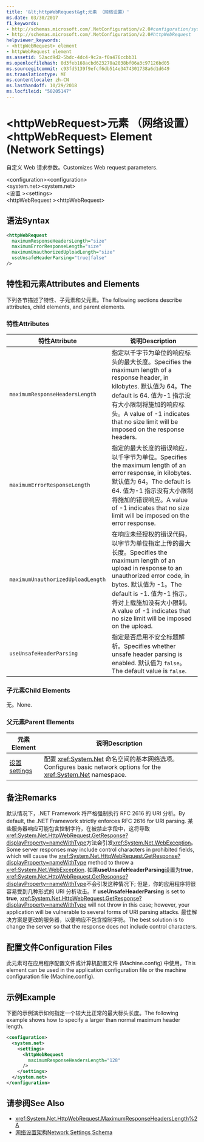 ```yaml
---
title: '&lt;httpWebRequest&gt;元素 （网络设置）'
ms.date: 03/30/2017
f1_keywords:
- http://schemas.microsoft.com/.NetConfiguration/v2.0#configuration/system.net/settings/httpWebRequest
- http://schemas.microsoft.com/.NetConfiguration/v2.0#httpWebRequest
helpviewer_keywords:
- <httpWebRequest> element
- httpWebRequest element
ms.assetid: 52acd9d2-5bdc-4dc4-9c2a-f0a476ccbb31
ms.openlocfilehash: 0d3feb168acbd623270a2038bf06a3c97126bd05
ms.sourcegitcommit: c93fd5139f9efcf6db514e3474301738a6d1d649
ms.translationtype: MT
ms.contentlocale: zh-CN
ms.lasthandoff: 10/29/2018
ms.locfileid: "50205147"
---
```

# <a name="lthttpwebrequestgt-element-network-settings"></a><span data-ttu-id="6ecb4-102">&lt;httpWebRequest&gt;元素 （网络设置）</span><span class="sxs-lookup"><span data-stu-id="6ecb4-102">&lt;httpWebRequest&gt; Element (Network Settings)</span></span>
<span data-ttu-id="6ecb4-103">自定义 Web 请求参数。</span><span class="sxs-lookup"><span data-stu-id="6ecb4-103">Customizes Web request parameters.</span></span>  
  
 <span data-ttu-id="6ecb4-104">\<configuration></span><span class="sxs-lookup"><span data-stu-id="6ecb4-104">\<configuration></span></span>  
<span data-ttu-id="6ecb4-105">\<system.net></span><span class="sxs-lookup"><span data-stu-id="6ecb4-105">\<system.net></span></span>  
<span data-ttu-id="6ecb4-106">\<设置 ></span><span class="sxs-lookup"><span data-stu-id="6ecb4-106">\<settings></span></span>  
<span data-ttu-id="6ecb4-107">\<httpWebRequest ></span><span class="sxs-lookup"><span data-stu-id="6ecb4-107">\<httpWebRequest></span></span>  
  
## <a name="syntax"></a><span data-ttu-id="6ecb4-108">语法</span><span class="sxs-lookup"><span data-stu-id="6ecb4-108">Syntax</span></span>  
  
```xml  
<httpWebRequest  
  maximumResponseHeadersLength="size"  
  maximumErrorResponseLength="size"  
  maximumUnauthorizedUploadLength="size"  
  useUnsafeHeaderParsing="true|false"  
/>  
```  
  
## <a name="attributes-and-elements"></a><span data-ttu-id="6ecb4-109">特性和元素</span><span class="sxs-lookup"><span data-stu-id="6ecb4-109">Attributes and Elements</span></span>  
 <span data-ttu-id="6ecb4-110">下列各节描述了特性、子元素和父元素。</span><span class="sxs-lookup"><span data-stu-id="6ecb4-110">The following sections describe attributes, child elements, and parent elements.</span></span>  
  
### <a name="attributes"></a><span data-ttu-id="6ecb4-111">特性</span><span class="sxs-lookup"><span data-stu-id="6ecb4-111">Attributes</span></span>  
  
|<span data-ttu-id="6ecb4-112">**特性**</span><span class="sxs-lookup"><span data-stu-id="6ecb4-112">**Attribute**</span></span>|<span data-ttu-id="6ecb4-113">**说明**</span><span class="sxs-lookup"><span data-stu-id="6ecb4-113">**Description**</span></span>|  
|-------------------|---------------------|  
|`maximumResponseHeadersLength`|<span data-ttu-id="6ecb4-114">指定以千字节为单位的响应标头的最大长度。</span><span class="sxs-lookup"><span data-stu-id="6ecb4-114">Specifies the maximum length of a response header, in kilobytes.</span></span> <span data-ttu-id="6ecb4-115">默认值为 64。</span><span class="sxs-lookup"><span data-stu-id="6ecb4-115">The default is 64.</span></span> <span data-ttu-id="6ecb4-116">值为-1 指示没有大小限制将施加的响应标头。</span><span class="sxs-lookup"><span data-stu-id="6ecb4-116">A value of -1 indicates that no size limit will be imposed on the response headers.</span></span>|  
|`maximumErrorResponseLength`|<span data-ttu-id="6ecb4-117">指定的最大长度的错误响应，以千字节为单位。</span><span class="sxs-lookup"><span data-stu-id="6ecb4-117">Specifies the maximum length of an error response, in kilobytes.</span></span> <span data-ttu-id="6ecb4-118">默认值为 64。</span><span class="sxs-lookup"><span data-stu-id="6ecb4-118">The default is 64.</span></span> <span data-ttu-id="6ecb4-119">值为-1 指示没有大小限制将施加的错误响应。</span><span class="sxs-lookup"><span data-stu-id="6ecb4-119">A value of -1 indicates that no size limit will be imposed on the error response.</span></span>|  
|`maximumUnauthorizedUploadLength`|<span data-ttu-id="6ecb4-120">在响应未经授权的错误代码，以字节为单位指定上传的最大长度。</span><span class="sxs-lookup"><span data-stu-id="6ecb4-120">Specifies the maximum length of an upload in response to an unauthorized error code, in bytes.</span></span> <span data-ttu-id="6ecb4-121">默认值为 -1。</span><span class="sxs-lookup"><span data-stu-id="6ecb4-121">The default is -1.</span></span> <span data-ttu-id="6ecb4-122">值为-1 指示，将对上载施加没有大小限制。</span><span class="sxs-lookup"><span data-stu-id="6ecb4-122">A value of -1 indicates that no size limit will be imposed on the upload.</span></span>|  
|`useUnsafeHeaderParsing`|<span data-ttu-id="6ecb4-123">指定是否启用不安全标题解析。</span><span class="sxs-lookup"><span data-stu-id="6ecb4-123">Specifies whether unsafe header parsing is enabled.</span></span> <span data-ttu-id="6ecb4-124">默认值为 `false`。</span><span class="sxs-lookup"><span data-stu-id="6ecb4-124">The default value is `false`.</span></span>|  
  
### <a name="child-elements"></a><span data-ttu-id="6ecb4-125">子元素</span><span class="sxs-lookup"><span data-stu-id="6ecb4-125">Child Elements</span></span>  
 <span data-ttu-id="6ecb4-126">无。</span><span class="sxs-lookup"><span data-stu-id="6ecb4-126">None.</span></span>  
  
### <a name="parent-elements"></a><span data-ttu-id="6ecb4-127">父元素</span><span class="sxs-lookup"><span data-stu-id="6ecb4-127">Parent Elements</span></span>  
  
|<span data-ttu-id="6ecb4-128">**元素**</span><span class="sxs-lookup"><span data-stu-id="6ecb4-128">**Element**</span></span>|<span data-ttu-id="6ecb4-129">**说明**</span><span class="sxs-lookup"><span data-stu-id="6ecb4-129">**Description**</span></span>|  
|-----------------|---------------------|  
|[<span data-ttu-id="6ecb4-130">设置</span><span class="sxs-lookup"><span data-stu-id="6ecb4-130">settings</span></span>](../../../../../docs/framework/configure-apps/file-schema/network/settings-element-network-settings.md)|<span data-ttu-id="6ecb4-131">配置 <xref:System.Net> 命名空间的基本网络选项。</span><span class="sxs-lookup"><span data-stu-id="6ecb4-131">Configures basic network options for the <xref:System.Net> namespace.</span></span>|  
  
## <a name="remarks"></a><span data-ttu-id="6ecb4-132">备注</span><span class="sxs-lookup"><span data-stu-id="6ecb4-132">Remarks</span></span>  
 <span data-ttu-id="6ecb4-133">默认情况下，.NET Framework 将严格强制执行 RFC 2616 的 URI 分析。</span><span class="sxs-lookup"><span data-stu-id="6ecb4-133">By default, the .NET Framework strictly enforces RFC 2616 for URI parsing.</span></span> <span data-ttu-id="6ecb4-134">某些服务器响应可能包含控制字符，在被禁止字段中，这将导致<xref:System.Net.HttpWebRequest.GetResponse?displayProperty=nameWithType>方法会引发<xref:System.Net.WebException>。</span><span class="sxs-lookup"><span data-stu-id="6ecb4-134">Some server responses may include control characters in prohibited fields, which will cause the <xref:System.Net.HttpWebRequest.GetResponse?displayProperty=nameWithType> method to throw a <xref:System.Net.WebException>.</span></span> <span data-ttu-id="6ecb4-135">如果**useUnsafeHeaderParsing**设置为**true**，<xref:System.Net.HttpWebRequest.GetResponse?displayProperty=nameWithType>不会引发这种情况下; 但是，你的应用程序将很容易受到几种形式的 URI 分析攻击。</span><span class="sxs-lookup"><span data-stu-id="6ecb4-135">If **useUnsafeHeaderParsing** is set to **true**, <xref:System.Net.HttpWebRequest.GetResponse?displayProperty=nameWithType> will not throw in this case; however, your application will be vulnerable to several forms of URI parsing attacks.</span></span> <span data-ttu-id="6ecb4-136">最佳解决方案是更改的服务器，以便响应不包含控制字符。</span><span class="sxs-lookup"><span data-stu-id="6ecb4-136">The best solution is to change the server so that the response does not include control characters.</span></span>  
  
## <a name="configuration-files"></a><span data-ttu-id="6ecb4-137">配置文件</span><span class="sxs-lookup"><span data-stu-id="6ecb4-137">Configuration Files</span></span>  
 <span data-ttu-id="6ecb4-138">此元素可在应用程序配置文件或计算机配置文件 (Machine.config) 中使用。</span><span class="sxs-lookup"><span data-stu-id="6ecb4-138">This element can be used in the application configuration file or the machine configuration file (Machine.config).</span></span>  
  
## <a name="example"></a><span data-ttu-id="6ecb4-139">示例</span><span class="sxs-lookup"><span data-stu-id="6ecb4-139">Example</span></span>  
 <span data-ttu-id="6ecb4-140">下面的示例演示如何指定一个较大比正常的最大标头长度。</span><span class="sxs-lookup"><span data-stu-id="6ecb4-140">The following example shows how to specify a larger than normal maximum header length.</span></span>  
  
```xml  
<configuration>  
  <system.net>  
    <settings>  
      <httpWebRequest  
        maximumResponseHeadersLength="128"  
      />  
    </settings>  
  </system.net>  
</configuration>  
```  
  
## <a name="see-also"></a><span data-ttu-id="6ecb4-141">请参阅</span><span class="sxs-lookup"><span data-stu-id="6ecb4-141">See Also</span></span>  
- <xref:System.Net.HttpWebRequest.MaximumResponseHeadersLength%2A>  
- [<span data-ttu-id="6ecb4-142">网络设置架构</span><span class="sxs-lookup"><span data-stu-id="6ecb4-142">Network Settings Schema</span></span>](../../../../../docs/framework/configure-apps/file-schema/network/index.md)
